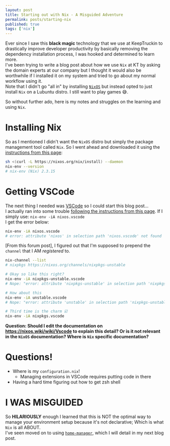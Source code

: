 ```yaml
---
layout: post
title: Starting out with Nix - A Misguided Adventure
permalink: posts/starting-nix
published: true
tags: ['nix']
---
```


Ever since I saw this **black magic** technology that we use at KeepTruckin to drastically improve developer productivity by basically removing the dependency installation process, I was hooked and determined to learn more.     
I've been trying to write a blog post about how we use `Nix` at KT by asking the domain experts at our company but I thought it would also be worthwhile if I installed it on my system and tried to go about my normal workflow using it.    
Note that I didn't go "all in" by installing [`NixOS`](https://nixos.org/) but instead opted to just install `Nix` on a Lubuntu distro. I still want to play games 😅.

So without further ado, here is my notes and struggles on the learning and using `Nix`.

# Installing Nix
So as I mentioned I didn't want the `NixOS` distro but simply the package management tool called `Nix`. So I went ahead and downloaded it using the [instructions from this page](https://nixos.org/guides/install-nix.html):
```bash
sh <(curl -L https://nixos.org/nix/install) --daemon
nix-env --version
# nix-env (Nix) 2.3.15
```

# Getting VSCode
The next thing I needed was [VSCode]() so I could start this blog post...     
I actually ran into some trouble [following the instructions from this page](https://nixos.wiki/wiki/Vscode). If I simply use: `nix-env -iA nixos.vscode`      
I get the error below:
```bash
nix-env -iA nixos.vscode
# error: attribute 'nixos' in selection path 'nixos.vscode' not found
```

[From this forum post], I figured out that I'm supposed to prepend the `channel` that I AM *registered* to. 
```bash
nix-channel --list
# nixpkgs https://nixos.org/channels/nixpkgs-unstable

# Okay so like this right?
nix-env -iA nixpkgs-unstable.vscode 
# Nope: "error: attribute 'nixpkgs-unstable' in selection path 'nixpkgs-unstable.vscode' not found"

# How about this
nix-env -iA unstable.vscode 
# Nope: "error: attribute 'unstable' in selection path 'nixpkgs-unstable.vscode' not found"

# Third time is the charm ☑️
nix-env -iA nixpkgs.vscode
``` 

**Question: Should I edit the documentation on https://nixos.wiki/wiki/Vscode to explain this detail? Or is it not relevant in the `NixOS` documentation? Where is `Nix` specific documentation?**

# Questions!
- Where is my `configuration.nix`! 
    - Managing extensions in VSCode requires putting code in there
- Having a hard time figuring out how to get zsh shell

# I WAS MISGUIDED
So **HILARIOUSLY** enough I learned that this is NOT the optimal way to manage your environment setup because it's not declarative; Which is what `Nix` is all ABOUT.   
I've seen moved on to using [`home-manager`](https://github.com/nix-community/home-manager), which I will detail in my next blog post.